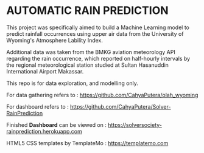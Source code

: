 # AUTOMATIC RAIN PREDICTION

This project was specifically aimed to build a Machine Learning model to predict rainfall occurrences using upper air data from the University of Wyoming's Atmosphere Lability Index.

Additional data was taken from the BMKG aviation meteorology API regarding the rain occurrence, which reported on half-hourly intervals by the regional meteorological station studied at Sultan Hasanuddin International Airport Makassar.

This repo is for data exploration, and modelling only. 

For data gathering refers to : https://github.com/CahyaPutera/olah_wyoming

For dashboard refers to : https://github.com/CahyaPutera/Solver-RainPrediction

Finished **Dashboard** can be viewed on : https://solversociety-rainprediction.herokuapp.com

HTML5 CSS templates by TemplateMo : https://templatemo.com
